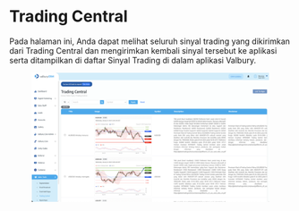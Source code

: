 # Trading Central

Pada halaman ini, Anda dapat melihat seluruh sinyal trading yang dikirimkan dari Trading Central dan mengirimkan kembali sinyal tersebut ke aplikasi serta ditampilkan di daftar Sinyal Trading di dalam aplikasi Valbury.

<figure><img src="../../../.gitbook/assets/Screenshot 2024-01-29 at 13.59.09.png" alt=""><figcaption></figcaption></figure>
